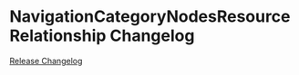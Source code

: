# NavigationCategoryNodesResourceRelationship Changelog

[Release Changelog](https://github.com/spryker/navigation-category-nodes-resource-relationship/releases)
